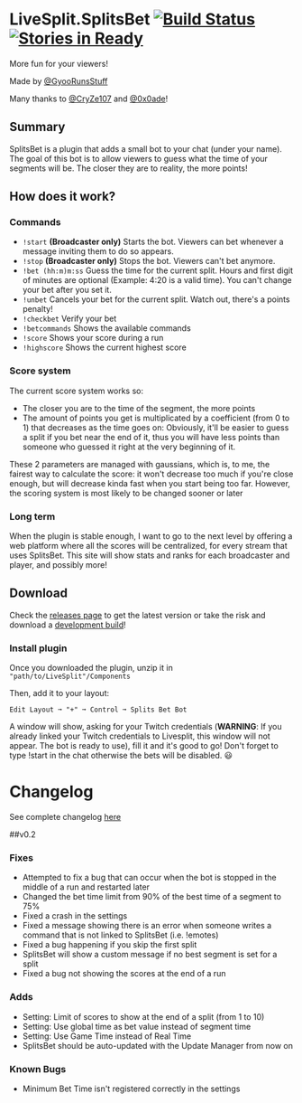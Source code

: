 # LiveSplit.SplitsBet [![Build Status](https://travis-ci.org/Gyoo/LiveSplit.SplitsBet.svg?branch=master)](https://travis-ci.org/Gyoo/LiveSplit.SplitsBet) [![Stories in Ready](https://badge.waffle.io/Gyoo/LiveSplit.SplitsBet.png?label=ready&title=Ready)](https://waffle.io/Gyoo/LiveSplit.SplitsBet)

More fun for your viewers!

Made by [@GyooRunsStuff](https://twitter.com/GyooRunsStuff)

Many thanks to [@CryZe107](https://twitter.com/CryZe107) and [@0x0ade](https://twitter.com/0x0ade)!

## Summary

SplitsBet is a plugin that adds a small bot to your chat (under your name). The goal of this bot is to allow viewers to guess what the time of your segments will be.
The closer they are to reality, the more points!

## How does it work?

### Commands

- `!start` __(Broadcaster only)__ Starts the bot. Viewers can bet whenever a message inviting them to do so appears.
- `!stop` __(Broadcaster only)__ Stops the bot. Viewers can't bet anymore.
- `!bet (hh:m)m:ss` Guess the time for the current split. Hours and first digit of minutes are optional (Example: 4:20 is a valid time). You can't change your bet after you set it.
- `!unbet` Cancels your bet for the current split. Watch out, there's a points penalty!
- `!checkbet` Verify your bet
- `!betcommands` Shows the available commands
- `!score` Shows your score during a run
- `!highscore` Shows the current highest score

### Score system

The current score system works so:

- The closer you are to the time of the segment, the more points
- The amount of points you get is multiplicated by a coefficient (from 0 to 1) that decreases as the time goes on: Obviously, it'll be easier to guess a split if you bet near the end of it, thus you will have less points than someone who guessed it right at the very beginning of it.

These 2 parameters are managed with gaussians, which is, to me, the fairest way to calculate the score: it won't decrease too much if you're close enough, but will decrease kinda fast when you start being too far.
However, the scoring system is most likely to be changed sooner or later

### Long term

When the plugin is stable enough, I want to go to the next level by offering a web platform where all the scores will be centralized, for every stream that uses SplitsBet. This site will show stats and ranks for each broadcaster
and player, and possibly more!

## Download

Check the [releases page](https://github.com/Gyoo/LiveSplit.SplitsBet/releases) to get the latest version or take the risk and download a [development build](https://fezmod.tk/files/travis/splitsbet/)!

### Install plugin

Once you downloaded the plugin, unzip it in `"path/to/LiveSplit"/Components`

Then, add it to your layout:
```
Edit Layout ➞ "+" ➞ Control ➞ Splits Bet Bot
```
A window will show, asking for your Twitch credentials (__WARNING__: If you already linked your Twitch credentials to Livesplit, this window will not appear. The bot is ready to use), fill it and it's good to go! Don't forget to type !start in the chat otherwise the bets will be disabled. :smiley:

# Changelog

See complete changelog [here](https://gist.github.com/Gyoo/5ea00ea18a26419731fe)

##v0.2

### Fixes

- Attempted to fix a bug that can occur when the bot is stopped in the middle of a run and restarted later
- Changed the bet time limit from 90% of the best time of a segment to 75%
- Fixed a crash in the settings
- Fixed a message showing there is an error when someone writes a command that is not linked to SplitsBet (i.e. !emotes)
- Fixed a bug happening if you skip the first split
- SplitsBet will show a custom message if no best segment is set for a split
- Fixed a bug not showing the scores at the end of a run

### Adds

- Setting: Limit of scores to show at the end of a split (from 1 to 10)
- Setting: Use global time as bet value instead of segment time
- Setting: Use Game Time instead of Real Time
- SplitsBet should be auto-updated with the Update Manager from now on

### Known Bugs

- Minimum Bet Time isn't registered correctly in the settings

